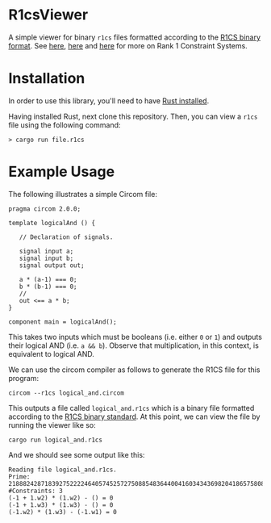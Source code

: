 # R1csViewer

A simple viewer for binary `r1cs` files formatted according to the
[R1CS binary
format](https://github.com/iden3/r1csfile/blob/master/doc/r1cs_bin_format.md).
See [here](https://tlu.tarilabs.com/cryptography/rank-1),
[here](https://coders-errand.com/how-to-build-a-quadratic-arithmetic-program/)
and
[here](https://medium.com/@VitalikButerin/quadratic-arithmetic-programs-from-zero-to-hero-f6d558cea649)
for more on Rank 1 Constraint Systems.

# Installation

In order to use this library, you'll need to have [Rust
installed](https://www.rust-lang.org/tools/install).  

Having installed Rust, next clone this repository.  Then, you can view
a `r1cs` file using the following command:

```
> cargo run file.r1cs
```

# Example Usage

The following illustrates a simple Circom file:

```circom
pragma circom 2.0.0;

template logicalAnd () {

   // Declaration of signals.

   signal input a;
   signal input b;   
   signal output out;

   a * (a-1) === 0;
   b * (b-1) === 0;
   //
   out <== a * b;
}

component main = logicalAnd();
```

This takes two inputs which must be booleans (i.e. either `0` or `1`)
and outputs their logical AND (i.e. `a && b`).  Observe that
multiplication, in this context, is equivalent to logical AND.

We can use the circom compiler as follows to generate the R1CS file
for this program:

```
circom --r1cs logical_and.circom
```

This outputs a file called `logical_and.r1cs` which is a binary file
formatted according to the [R1CS binary
standard](https://github.com/iden3/r1csfile/blob/master/doc/r1cs_bin_format.md).
At this point, we can view the file by running the viewer like so:

```
cargo run logical_and.r1cs
```

And we should see some output like this:

```
Reading file logical_and.r1cs.
Prime: 21888242871839275222246405745257275088548364400416034343698204186575808495617
#Constraints: 3
(-1 + 1.w2) * (1.w2) - () = 0
(-1 + 1.w3) * (1.w3) - () = 0
(-1.w2) * (1.w3) - (-1.w1) = 0
```
